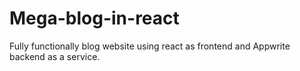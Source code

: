 # Mega-blog-in-react
Fully functionally blog website using react as frontend and Appwrite backend as a service.
